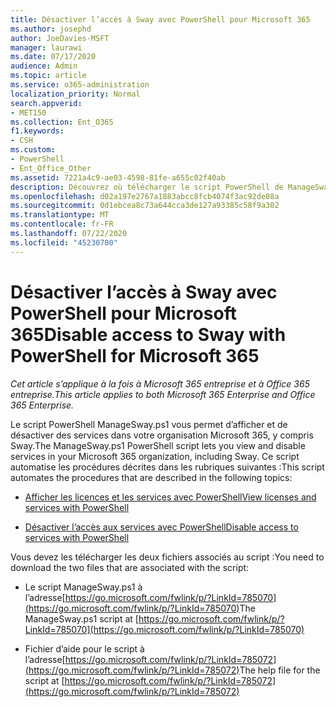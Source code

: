 ```yaml
---
title: Désactiver l’accès à Sway avec PowerShell pour Microsoft 365
ms.author: josephd
author: JoeDavies-MSFT
manager: laurawi
ms.date: 07/17/2020
audience: Admin
ms.topic: article
ms.service: o365-administration
localization_priority: Normal
search.appverid:
- MET150
ms.collection: Ent_O365
f1.keywords:
- CSH
ms.custom:
- PowerShell
- Ent_Office_Other
ms.assetid: 7221a4c9-ae03-4598-81fe-a655c02f40ab
description: Découvrez où télécharger le script PowerShell de ManageSway.ps1 qui vous permet de désactiver l’accès à Sway dans votre organisation Microsoft 365.
ms.openlocfilehash: d02a197e2767a1883abcc8fcb4074f3ac92de88a
ms.sourcegitcommit: 0d1ebcea8c73a644cca3de127a93385c58f9a302
ms.translationtype: MT
ms.contentlocale: fr-FR
ms.lasthandoff: 07/22/2020
ms.locfileid: "45230700"
---
```

# <a name="disable-access-to-sway-with-powershell-for-microsoft-365"></a><span data-ttu-id="2c781-103">Désactiver l’accès à Sway avec PowerShell pour Microsoft 365</span><span class="sxs-lookup"><span data-stu-id="2c781-103">Disable access to Sway with PowerShell for Microsoft 365</span></span>

<span data-ttu-id="2c781-104">*Cet article s’applique à la fois à Microsoft 365 entreprise et à Office 365 entreprise.*</span><span class="sxs-lookup"><span data-stu-id="2c781-104">*This article applies to both Microsoft 365 Enterprise and Office 365 Enterprise.*</span></span>

<span data-ttu-id="2c781-105">Le script PowerShell ManageSway.ps1 vous permet d’afficher et de désactiver des services dans votre organisation Microsoft 365, y compris Sway.</span><span class="sxs-lookup"><span data-stu-id="2c781-105">The ManageSway.ps1 PowerShell script lets you view and disable services in your Microsoft 365 organization, including Sway.</span></span> <span data-ttu-id="2c781-106">Ce script automatise les procédures décrites dans les rubriques suivantes :</span><span class="sxs-lookup"><span data-stu-id="2c781-106">This script automates the procedures that are described in the following topics:</span></span>
  
- [<span data-ttu-id="2c781-107">Afficher les licences et les services avec PowerShell</span><span class="sxs-lookup"><span data-stu-id="2c781-107">View licenses and services with PowerShell</span></span>](view-licenses-and-services-with-office-365-powershell.md)
    
- [<span data-ttu-id="2c781-108">Désactiver l’accès aux services avec PowerShell</span><span class="sxs-lookup"><span data-stu-id="2c781-108">Disable access to services with PowerShell</span></span>](disable-access-to-services-with-office-365-powershell.md)
    
<span data-ttu-id="2c781-109">Vous devez les télécharger les deux fichiers associés au script :</span><span class="sxs-lookup"><span data-stu-id="2c781-109">You need to download the two files that are associated with the script:</span></span>
  
- <span data-ttu-id="2c781-110">Le script ManageSway.ps1 à l’adresse[https://go.microsoft.com/fwlink/p/?LinkId=785070](https://go.microsoft.com/fwlink/p/?LinkId=785070)</span><span class="sxs-lookup"><span data-stu-id="2c781-110">The ManageSway.ps1 script at [https://go.microsoft.com/fwlink/p/?LinkId=785070](https://go.microsoft.com/fwlink/p/?LinkId=785070)</span></span>
    
- <span data-ttu-id="2c781-111">Fichier d’aide pour le script à l’adresse[https://go.microsoft.com/fwlink/p/?LinkId=785072](https://go.microsoft.com/fwlink/p/?LinkId=785072)</span><span class="sxs-lookup"><span data-stu-id="2c781-111">The help file for the script at [https://go.microsoft.com/fwlink/p/?LinkId=785072](https://go.microsoft.com/fwlink/p/?LinkId=785072)</span></span>
    

